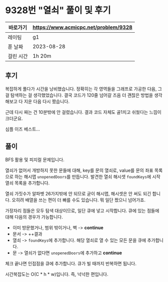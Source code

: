 # 9328번 "열쇠" 풀이 및 후기

| 바로가기  | <https://www.acmicpc.net/problem/9328> |
|-------|----------------------------------------|
| 레이팅   | g1                                     |
| 푼 날짜  | 2023-08-28                             |
| 걸린 시간 | 1h 20m                                 |

## 후기

복잡하게 풀다가 시간을 낭비했습니다.
정확히는 각 영역들을 그래프로 가공한 다음, 그걸 탐색하는 걸 생각했었습니다.
결국 코드가 120줄 넘어갈 즈음 더 괜찮은 방법을 생각해보고 다 지운 다음 다시 짰습니다.

근데 다시 짜는 건 10분밖에 안 걸렸습니다.
결과 코드 자체도 골1치고 쉬웠다는 느낌이 크더군요.

심플 이즈 베스트...

## 풀이

BFS 활용 및 피지컬 문제입니다.

열쇠가 없어서 개방하지 못한 문들에 대해, key를 문의 열쇠로, value를 문의 좌표 목록으로 하는 해시맵 `unopenedDoors`를 만듭니다.
발견한 열쇠 해시셋 `foundKeys`에 시작 열쇠 목록을 추가합니다.

열쇠 가짓수가 알파벳 26가지밖에 안 되므로 굳이 해시맵, 해시셋은 안 써도 되긴 합니다.
오히려 배열을 쓰는 편이 더 빠를 수도 있습니다.
뭐 일단 짰으니 넘어가죠.

가장자리 점들은 모두 탐색 대상이므로, 일단 큐에 넣고 시작합니다.
큐에 있는 점들에 대해 다음의 경우가 가능합니다.

- 이미 방문했거나, 범위 밖이거나, 벽 -> **continue**
- 문서 -> ++결과
- 열쇠 -> `foundKeys`에 추가합니다. 해당 열쇠로 열 수 있는 모든 문을 큐에 추가합니다.
- 문 -> 열쇠가 없다면 `unopenedDoors`에 추가하고 **continue**

체크 끝나면 인접점을 큐에 추가합니다.
큐가 빌 때까지 반복하면 됩니다.

시간복잡도는 O(C \* h \* w)입니다.
즉, 넉넉한 편입니다.
